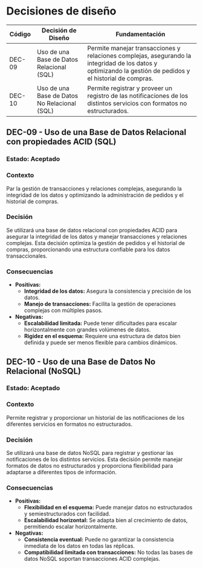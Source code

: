 # Decisiones de diseño

| Código | Decisión de Diseño                       | Fundamentación                                                                                                                                              |
|--------|------------------------------------------|-------------------------------------------------------------------------------------------------------------------------------------------------------------|
| DEC-09  | Uso de una Base de Datos Relacional (SQL)            | Permite manejar transacciones y relaciones complejas, asegurando la integridad de los datos y optimizando la gestión de pedidos y el historial de compras.                                                 |
| DEC-10  | Uso de una Base de Datos No Relacional (SQL)            | Permite registrar y proveer un registro de las notificaciones de los distintos servicios con formatos no estructurados.                                                 |

## DEC-09 - Uso de una Base de Datos Relacional con propiedades ACID (SQL)

### Estado: Aceptado

### Contexto
Par la gestión de transacciones y relaciones complejas, asegurando la integridad de los datos y optimizando la administración de pedidos y el historial de compras. 

### Decisión
Se utilizará una base de datos relacional con propiedades ACID para asegurar la integridad de los datos y manejar transacciones y relaciones complejas. Esta decisión optimiza la gestión de pedidos y el historial de compras, proporcionando una estructura confiable para los datos transaccionales.

### Consecuencias 

- **Positivas:**
    - **Integridad de los datos:** Asegura la consistencia y precisión de los datos.
    - **Manejo de transacciones:** Facilita la gestión de operaciones complejas con múltiples pasos.
- **Negativas:**
    - **Escalabilidad limitada:** Puede tener dificultades para escalar horizontalmente con grandes volúmenes de datos.
    - **Rigidez en el esquema:** Requiere una estructura de datos bien definida y puede ser menos flexible para cambios dinámicos.

## DEC-10 - Uso de una Base de Datos No Relacional (NoSQL)

### Estado: Aceptado

### Contexto
Permite registrar y proporcionar un historial de las notificaciones de los diferentes servicios en formatos no estructurados. 

### Decisión
Se utilizará una base de datos NoSQL para registrar y gestionar las notificaciones de los distintos servicios. Esta decisión permite manejar formatos de datos no estructurados y proporciona flexibilidad para adaptarse a diferentes tipos de información.

### Consecuencias

- **Positivas:**
    - **Flexibilidad en el esquema:** Puede manejar datos no estructurados y semiestructurados con facilidad.
    - **Escalabilidad horizontal:** Se adapta bien al crecimiento de datos, permitiendo escalar horizontalmente.
- **Negativas:**
    - **Consistencia eventual:** Puede no garantizar la consistencia inmediata de los datos en todas las réplicas.
    - **Compatibilidad limitada con transacciones:** No todas las bases de datos NoSQL soportan transacciones ACID complejas.





